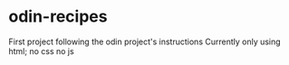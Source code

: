 # odin-recipes
First project following the odin project's instructions
Currently only using html; no css no js
